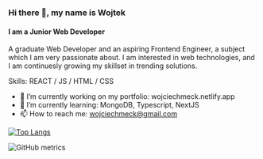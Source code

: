 ### Hi there 👋, my name is Wojtek
#### I am a Junior Web Developer
A graduate Web Developer and an aspiring Frontend Engineer, a
subject which I am very passionate about. I am interested in web
technologies, and I am continuesly growing my skillset in trending
solutions.

Skills: REACT / JS / HTML / CSS

- 🔭 I’m currently working on my portfolio: wojciechmeck.netlify.app 
- 🌱 I’m currently learning: MongoDB, Typescript, NextJS 
- 📫 How to reach me: wojciechmeck@gmail.com

[![Top Langs](https://github-readme-stats.vercel.app/api/top-langs/?username=WMeck)](https://github.com/anuraghazra/github-readme-stats)

![GitHub metrics](https://metrics.lecoq.io/WMeck)  

  


